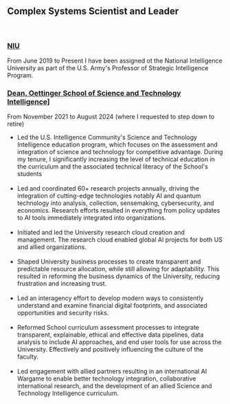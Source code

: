 


<link rel="stylesheet" href="style.css" />

## Complex Systems Scientist and Leader
<br>

<h3 style="text-align: left"> <a href="https://www.ni-u.edu/"> NIU </a> </h3>
<p style="text-align: left;">
From June 2019 to Present I have been assigned ot the National Intelligence University as part of the U.S. Army's Professor of Strategic Intelligence Program.
</p>
<h3 style="text-align: left"><a href=https://www.ni-u.edu/msti-2> Dean, Oettinger School of Science and Technology Intelligence]</a> </h3>

<p>
From November 2021 to August 2024 (where I requested to step down to retire)

<ul>
    <li> Led the U.S. Intelligence Community's Science and Technology Intelligence education program, which focuses on the assessment and integration of science and technology for competitive advantage. During my tenure, I significantly increasing the level of  technical education in the curriculum and the associated technical literacy of the School's students </li>
    <br>
    <li> Led and coordinated 60+ research projects annually, driving the integration of cutting-edge technologies notably AI and quantum technology into analysis, collection, sensemaking, cybersecurity, and economics. Research efforts resulted in everything from policy updates to AI tools immediately integrated into organizations. </li>
    <br>
    <li> Initiated and led the University research cloud creation and management. The research cloud enabled global AI projects for both US and allied organizations.</li>
    <br>
    <li> Shaped University business processes to create transparent and predictable resource allocation, while still allowing for adaptability. This resulted in reforming the business dynamics of the University, reducing frustration and increasing trust.</li> 
    <br>
    <li> Led an interagency effort to develop modern ways to consistently understand and examine financial digital footprints, and associated opportunities and security risks.</li>
    <br>
    <li> Reformed School curriculum assessment processes to integrate transparent, explainable, ethical and effective data pipelines, data analysis to include AI approaches, and end user tools for use across the University. Effectively and positively influencing the culture of the faculty.</li> 
    <br>
    <li>Led engagement with allied partners resulting in an international AI Wargame to enable better technology integration, collaborative international research, and the development of an allied Science and Technology Intelligence curriculum.</li>
</ul>

</p>